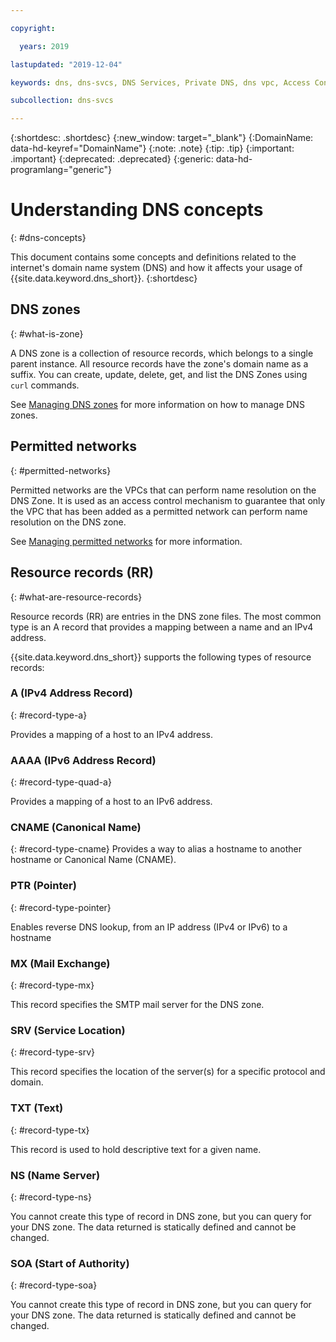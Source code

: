 ```yaml
---

copyright:

  years: 2019

lastupdated: "2019-12-04"

keywords: dns, dns-svcs, DNS Services, Private DNS, dns vpc, Access Control Lists, permitted networks

subcollection: dns-svcs

---
```


{:shortdesc: .shortdesc}
{:new_window: target="_blank"}
{:DomainName: data-hd-keyref="DomainName"}
{:note: .note}
{:tip: .tip}
{:important: .important}
{:deprecated: .deprecated}
{:generic: data-hd-programlang="generic"}



# Understanding DNS concepts
{: #dns-concepts}

This document contains some concepts and definitions related to the internet's domain name system (DNS) and how it affects your usage of {{site.data.keyword.dns_short}}.
{:shortdesc}


## DNS zones
{: #what-is-zone}

A DNS zone is a collection of resource records, which belongs to a single parent instance. All resource records have the zone's domain name as a suffix. You can create, update, delete, get, and list the DNS Zones using `curl` commands.

See [Managing DNS zones](/docs/dns-svcs?topic=dns-svcs-managing-dns-zones) for more information on how to manage DNS zones.

## Permitted networks
{: #permitted-networks}

Permitted networks are the VPCs that can perform name resolution on the DNS Zone. It is used as an access control mechanism to guarantee that only the VPC that has been added as a permitted network can perform name resolution on the DNS zone.

See [Managing permitted networks](/docs/dns-svcs?topic=dns-svcs-managing-permitted-networks) for more information.

## Resource records (RR)
{: #what-are-resource-records}

Resource records (RR) are entries in the DNS zone files. The most common type is an A record that provides a mapping between a name and an IPv4 address.

{{site.data.keyword.dns_short}} supports the following types of resource records:

### A (IPv4 Address Record)
{: #record-type-a}

Provides a mapping of a host to an IPv4 address.

### AAAA (IPv6 Address Record)
{: #record-type-quad-a}

Provides a mapping of a host to an IPv6 address.

### CNAME (Canonical Name)
{: #record-type-cname}
Provides a way to alias a hostname to another hostname or Canonical Name (CNAME).

### PTR (Pointer)
{: #record-type-pointer}

Enables reverse DNS lookup, from an IP address (IPv4 or IPv6) to a hostname

### MX (Mail Exchange)
{: #record-type-mx}

This record specifies the SMTP mail server for the DNS zone.

### SRV (Service Location)
{: #record-type-srv}

This record specifies the location of the server(s) for a specific protocol and domain.

### TXT (Text)
{: #record-type-tx}

This record is used to hold descriptive text for a given name.

### NS (Name Server)
{: #record-type-ns}

You cannot create this type of record in DNS zone, but you can query for your DNS zone. The data returned is statically defined and cannot be changed.

### SOA (Start of Authority)
{: #record-type-soa}

You cannot create this type of record in DNS zone, but you can query for your DNS zone. The data returned is statically defined and cannot be changed.
